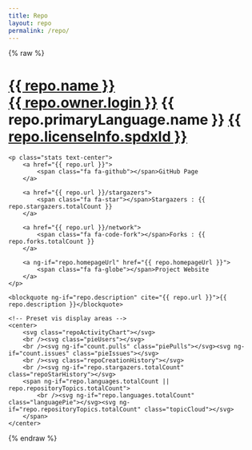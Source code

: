```yaml
---
title: Repo
layout: repo
permalink: /repo/
---
```


{% raw %}

<link rel="stylesheet" type="text/css" href="/css/repostyle.css" />
<link rel="stylesheet" type="text/css" href="/css/graphstyle.css" />
<link rel="stylesheet" type="text/css" href="/css/main.css" />

<div id="mainContent">
    <h1 class="page-header text-center">
        <a class="title" href="{{ repo.url }}" alt="View Project on GitHub" title="View Project on GitHub">{{ repo.name }}</a>
        <br />
        <a class="subtitle" href="https://github.com/{{ repo.owner.login }}" alt="View Owner on GitHub" title="View Owner on GitHub"><span class="fa fa-user-circle"></span>{{ repo.owner.login }}</a>
        <span ng-if="repo.primaryLanguage" class="subtitle" alt="Primary Language" title="Primary Language"><span class="fa fa-code"></span>{{ repo.primaryLanguage.name }}</span>
        <a ng-if="repo.licenseInfo && repo.licenseInfo.spdxId!='NOASSERTION'" class="subtitle" href="{{ repo.licenseInfo.url }}" alt="{{ repo.licenseInfo.name }}" title="{{ repo.licenseInfo.name }}"><span class="fa fa-balance-scale"></span>{{ repo.licenseInfo.spdxId }}</a>
    </h1>

    <p class="stats text-center">
        <a href="{{ repo.url }}">
            <span class="fa fa-github"></span>GitHub Page
        </a>

        <a href="{{ repo.url }}/stargazers">
            <span class="fa fa-star"></span>Stargazers : {{ repo.stargazers.totalCount }}
        </a>

        <a href="{{ repo.url }}/network">
            <span class="fa fa-code-fork"></span>Forks : {{ repo.forks.totalCount }}
        </a>

        <a ng-if="repo.homepageUrl" href="{{ repo.homepageUrl }}">
            <span class="fa fa-globe"></span>Project Website
        </a>
    </p>

    <blockquote ng-if="repo.description" cite="{{ repo.url }}">{{ repo.description }}</blockquote>

    <!-- Preset vis display areas -->
    <center>
        <svg class="repoActivityChart"></svg>
        <br /><svg class="pieUsers"></svg>
        <br /><svg ng-if="count.pulls" class="piePulls"></svg><svg ng-if="count.issues" class="pieIssues"></svg>
        <br /><svg class="repoCreationHistory"></svg>
        <br /><svg ng-if="repo.stargazers.totalCount" class="repoStarHistory"></svg>
        <span ng-if="repo.languages.totalCount || repo.repositoryTopics.totalCount">
            <br /><svg ng-if="repo.languages.totalCount" class="languagePie"></svg><svg ng-if="repo.repositoryTopics.totalCount" class="topicCloud"></svg>
        </span>
    </center>
</div>

{% endraw %}

<!-- Load basic D3 and helper scripts -->
<script src="https://ajax.googleapis.com/ajax/libs/d3js/5.16.0/d3.min.js" charset="UTF-8"></script>
<script type="text/javascript" src="../static/d3-tip/1.0/d3-tip.js"></script>
<script type="text/javascript" src="../static/d3-v4-cloud/1.2.2/build/d3.layout.cloud.js"></script>
<script type="text/javascript" src="../js/visualize/helpers.js"></script>

<!-- Load drawing JS -->
<script type="text/javascript" src="../js/visualize/line_repoActivity.js"></script>
<script type="text/javascript" src="../js/visualize/pie_repoUsers.js"></script>
<script type="text/javascript" src="../js/visualize/pie_repoPulls.js"></script>
<script type="text/javascript" src="../js/visualize/pie_repoIssues.js"></script>
<script type="text/javascript" src="../js/visualize/line_repoCreationHistory.js"></script>
<script type="text/javascript" src="../js/visualize/pie_language.js"></script>
<script type="text/javascript" src="../js/visualize/cloud_topics.js"></script>
<script type="text/javascript" src="../js/visualize/line_repoStarHistory.js"></script>

<script>
    // GiHub Data Directory
    var ghDataDir = '../visualize/github-data';
    // Global chart standards
    var stdTotalWidth = 500,
        stdTotalHeight = 400;
    var stdMargin = { top: 40, right: 40, bottom: 40, left: 40 },
        stdWidth = stdTotalWidth - stdMargin.left - stdMargin.right,
        stdHeight = stdTotalHeight - stdMargin.top - stdMargin.bottom,
        stdMaxBuffer = 1.07;
    var stdDotRadius = 4,
        stdLgndDotRadius = 5,
        stdLgndSpacing = 20;
</script>

<script src="https://ajax.googleapis.com/ajax/libs/angularjs/1.5.8/angular.min.js"></script>
<script src="../js/repo/repo-dynamic.js"></script>
